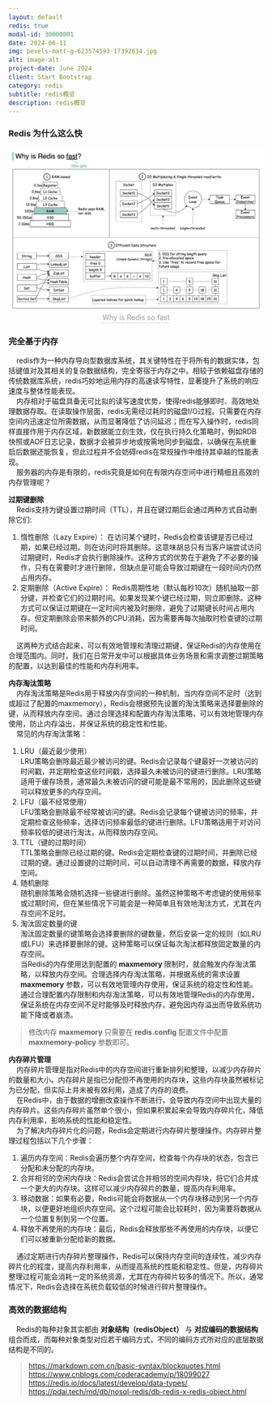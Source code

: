 ```yaml
---
layout: default
redis: true
modal-id: 30000001
date: 2024-06-11
img: pexels-matt-g-623574593-17392834.jpg
alt: image-alt
project-date: June 2024
client: Start Bootstrap
category: redis
subtitle: redis概览
description: redis概览
---
```


### Redis 为什么这么快

<center>   
<img src="../../img/redis/guide/whyRedisFast.png" class="img-responsive img-centered" alt="image-alt">
<div style="color:orange; border-bottom: 1px solid #d9d9d9;
    display: inline-block;
    color: #999;
    padding: 2px;">Why is Redis so fast</div>
</center> 

### 完全基于内存    

&nbsp;&nbsp;&nbsp;&nbsp;redis作为一种内存导向型数据库系统，其关键特性在于将所有的数据实体，包括键值对及其相关的复杂数据结构，完全寄宿于内存之中。相较于依赖磁盘存储的传统数据库系统，redis巧妙地运用内存的高速读写特性，显著提升了系统的响应速度与整体性能表现。  
&nbsp;&nbsp;&nbsp;&nbsp;内存相对于磁盘具备无可比拟的读写速度优势，使得redis能够即时、高效地处理数据存取。在读取操作层面，redis无需经过耗时的磁盘I/O过程。只需要在内存空间内迅速定位所需数据，从而显著降低了访问延迟；而在写入操作时，redis同样直接作用于内存区域，新数据能立刻生效，仅在执行持久化策略时，例如RDB快照或AOF日志记录，数据才会被异步地或按需地同步到磁盘，以确保在系统重启后数据还能恢复，但此过程并不会妨碍redis在常规操作中维持其卓越的性能表现。  
&nbsp;&nbsp;&nbsp;&nbsp;服务器的内存是有限的，redis究竟是如何在有限内存空间中进行精细且高效的内存管理呢？  

**过期键删除**  
&nbsp;&nbsp;&nbsp;&nbsp;Redis支持为键设置过期时间（TTL），并且在键过期后会通过两种方式自动删除它们:  

  1. 惰性删除（Lazy Expire）：
  在访问某个键时，Redis会检查该键是否已经过期，如果已经过期，则在访问时将其删除。这意味胡总只有当客户端尝试访问过期键时，Redis才会执行删除操作。这种方式的优势在于避免了不必要的操作，只有在需要时才进行删除，但缺点是可能会导致过期键在一段时间内仍然占用内存。    
  2. 定期删除（Active Expire）： 
  Redis周期性地（默认每秒10次）随机抽取一部分键，并检查它们的过期时间。如果发现某个键已经过期，则立即删除。这种方式可以保证过期键在一定时间内被及时删除，避免了过期键长时间占用内存。但定期删除会带来额外的CPU消耗，因为需要再每次抽取时检查键的过期时间。    

&nbsp;&nbsp;&nbsp;&nbsp;这两种方式结合起来，可以有效地管理和清理过期键，保证Redis的内存使用在合理范围内。同时，我们在日常开发中可以根据具体业务场景和需求调整过期策略的配置，以达到最佳的性能和内存利用率。  

**内存淘汰策略**  
&nbsp;&nbsp;&nbsp;&nbsp;内存淘汰策略是Redis用于释放内存空间的一种机制，当内存空间不足时（达到或超过了配置的maxmemory），Redis会根据预先设置的淘汰策略来选择要删除的键，从而释放内存空间。通过合理选择和配置内存淘汰策略，可以有效地管理内存使用，防止内存溢出，并保证系统的稳定性和性能。  
&nbsp;&nbsp;&nbsp;&nbsp;常见的内存淘汰策略：  
   1. LRU（最近最少使用）  
   LRU策略会删除最近最少被访问的键。Redis会记录每个键最好一次被访问的时间戳，并定期检查这些时间戳，选择最久未被访问的键进行删除。LRU策略适用于缓存场景，通常最久未被访问的键可能是最不常用的，因此删除这些键可以释放更多的内存空间。  
   2. LFU（最不经常使用）  
   LFU策略会删除最不经常被访问的键。Redis会记录每个键被访问的频率，并定期检查这些频率，选择访问频率最低的键进行删除。LFU策略适用于对访问频率较低的键进行淘汰，从而释放内存空间。
   3. TTL（键的过期时间）  
   TTL策略会删除已经过期的键。Redis会定期检查键的过期时间，并删除已经过期的键。通过设置键的过期时间，可以自动清理不再需要的数据，释放内存空间。
   4. 随机删除  
   随机删除策略会随机选择一些键进行删除。虽然这种策略不考虑键的使用频率或过期时间，但在某些情况下可能会是一种简单且有效地淘汰方式，尤其在内存空间不足时。
   5. 淘汰固定数量的键  
   淘汰固定数量的键策略会选择要删除的键数量，然后安装一定的规则（如LRU或LFU）来选择要删除的键。这种策略可以保证每次淘汰都释放固定数量的内存空间。  
   当Redis的内存使用达到配置的 **maxmemory** 限制时，就会触发内存淘汰策略，以释放内存空间。合理选择内存淘汰策略，并根据系统的需求设置 **maxmemory** 参数，可以有效地管理内存使用，保证系统的稳定性和性能。通过合理配置内存限制和内存淘汰策略，可以有效地管理Redis的内存使用，保证系统在内存空间不足时能够及时释放内存，避免因内存溢出而导致系统功能下降或者崩溃。  

> 修改内存 **maxmemory** 只需要在 **redis.config** 配置文件中配置 **maxmemory-policy** 参数即可。  

**内存碎片管理**  
&nbsp;&nbsp;&nbsp;&nbsp;内存碎片管理是指对Redis中的内存空间进行重新排列和整理，以减少内存碎片的数量和大小。内存碎片是指已分配但不再使用的内存块，这些内存块虽然被标记为已分配，但实际上并未被有效利用，造成了内存的浪费。  
&nbsp;&nbsp;&nbsp;&nbsp;在Redis中，由于数据的增删改查操作不断进行，会导致内存空间中出现大量的内存碎片。这些内存碎片虽然单个很小，但如果积累起来会导致内存碎片化，降低内存利用率，影响系统的性能和稳定性。  
&nbsp;&nbsp;&nbsp;&nbsp;为了解决内存碎片化的问题，Redis会定期进行内存碎片整理操作。内存碎片整理过程包括以下几个步骤：
   1. 遍历内存空间：Redis会遍历整个内存空间，检查每个内存块的状态，包含已分配和未分配的内存块。
   2. 合并相邻的空闲内存块：Redis会尝试合并相邻的空间内存块，将它们合并成一个更大的内存块。这样可以减少内存碎片的数量，提高内存利用率。
   3. 移动数据：如果有必要，Redis可能会将数据从一个内存块移动到另一个内存块，以便更好地组织内存空间。这个过程可能会比较耗时，因为需要将数据从一个位置复制到另一个位置。
   4. 释放不再使用的内存块：最后，Redis会释放那些不再使用的内存块，以便它们可以被重新分配给新的数据。  

&nbsp;&nbsp;&nbsp;&nbsp;通过定期进行内存碎片整理操作，Redis可以保持内存空间的连续性，减少内存碎片化的程度，提高内存利用率，从而提高系统的性能和稳定性。但是，内存碎片整理过程可能会消耗一定的系统资源，尤其在内存碎片较多的情况下。所以，通常情况下，Redis会选择在系统负载较低的时候进行碎片整理操作。  

### 高效的数据结构

&nbsp;&nbsp;&nbsp;&nbsp;Redis的每种对象其实都由 **对象结构（redisObject）** 与 **对应编码的数据结构** 组合而成，而每种对象类型对应若干编码方式，不同的编码方式所对应的底层数据结构是不同的。  

> https://markdown.com.cn/basic-syntax/blockquotes.html
> https://www.cnblogs.com/coderacademy/p/18099027
> https://redis.io/docs/latest/develop/data-types/
> https://pdai.tech/md/db/nosql-redis/db-redis-x-redis-object.html
